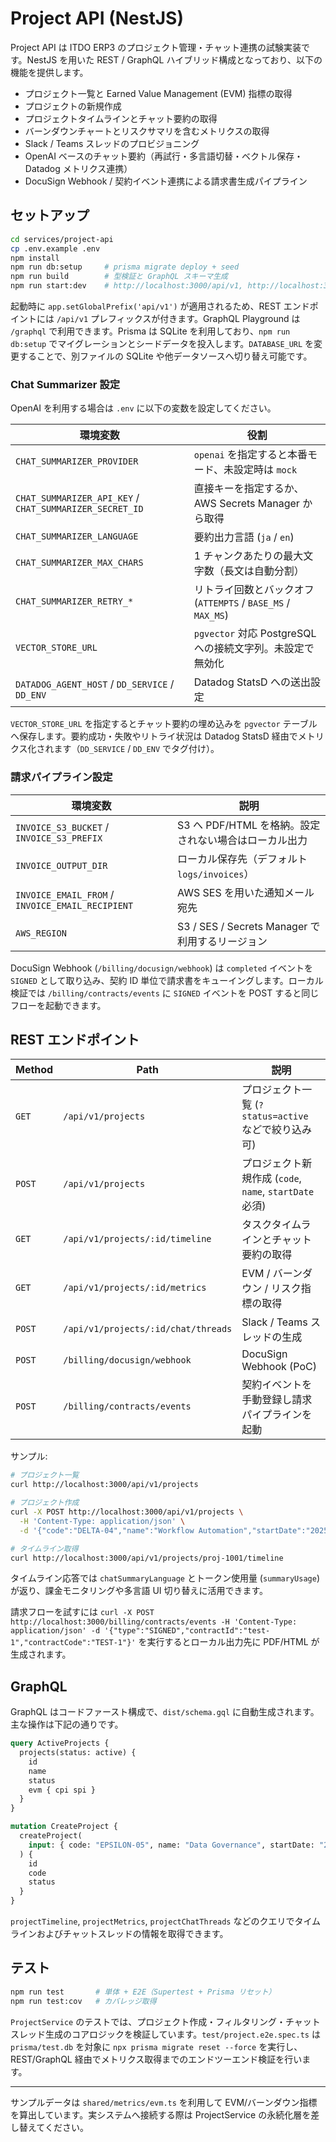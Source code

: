 # Project API (NestJS)

Project API は ITDO ERP3 のプロジェクト管理・チャット連携の試験実装です。NestJS を用いた REST / GraphQL ハイブリッド構成となっており、以下の機能を提供します。

- プロジェクト一覧と Earned Value Management (EVM) 指標の取得
- プロジェクトの新規作成
- プロジェクトタイムラインとチャット要約の取得
- バーンダウンチャートとリスクサマリを含むメトリクスの取得
- Slack / Teams スレッドのプロビジョニング
- OpenAI ベースのチャット要約（再試行・多言語切替・ベクトル保存・Datadog メトリクス連携）
- DocuSign Webhook / 契約イベント連携による請求書生成パイプライン

## セットアップ

```bash
cd services/project-api
cp .env.example .env
npm install
npm run db:setup     # prisma migrate deploy + seed
npm run build        # 型検証と GraphQL スキーマ生成
npm run start:dev    # http://localhost:3000/api/v1, http://localhost:3000/graphql
```

起動時に `app.setGlobalPrefix('api/v1')` が適用されるため、REST エンドポイントには `/api/v1` プレフィックスが付きます。GraphQL Playground は `/graphql` で利用できます。Prisma は SQLite を利用しており、`npm run db:setup` でマイグレーションとシードデータを投入します。`DATABASE_URL` を変更することで、別ファイルの SQLite や他データソースへ切り替え可能です。

### Chat Summarizer 設定

OpenAI を利用する場合は `.env` に以下の変数を設定してください。

| 環境変数 | 役割 |
|----------|------|
| `CHAT_SUMMARIZER_PROVIDER` | `openai` を指定すると本番モード、未設定時は `mock` |
| `CHAT_SUMMARIZER_API_KEY` / `CHAT_SUMMARIZER_SECRET_ID` | 直接キーを指定するか、AWS Secrets Manager から取得 |
| `CHAT_SUMMARIZER_LANGUAGE` | 要約出力言語 (`ja` / `en`) |
| `CHAT_SUMMARIZER_MAX_CHARS` | 1 チャンクあたりの最大文字数（長文は自動分割） |
| `CHAT_SUMMARIZER_RETRY_*` | リトライ回数とバックオフ (`ATTEMPTS` / `BASE_MS` / `MAX_MS`) |
| `VECTOR_STORE_URL` | `pgvector` 対応 PostgreSQL への接続文字列。未設定で無効化 |
| `DATADOG_AGENT_HOST` / `DD_SERVICE` / `DD_ENV` | Datadog StatsD への送出設定 |

`VECTOR_STORE_URL` を指定するとチャット要約の埋め込みを `pgvector` テーブルへ保存します。要約成功・失敗やリトライ状況は Datadog StatsD 経由でメトリクス化されます（`DD_SERVICE` / `DD_ENV` でタグ付け）。

### 請求パイプライン設定

| 環境変数 | 説明 |
|----------|------|
| `INVOICE_S3_BUCKET` / `INVOICE_S3_PREFIX` | S3 へ PDF/HTML を格納。設定されない場合はローカル出力 |
| `INVOICE_OUTPUT_DIR` | ローカル保存先（デフォルト `logs/invoices`） |
| `INVOICE_EMAIL_FROM` / `INVOICE_EMAIL_RECIPIENT` | AWS SES を用いた通知メール宛先 |
| `AWS_REGION` | S3 / SES / Secrets Manager で利用するリージョン |

DocuSign Webhook (`/billing/docusign/webhook`) は `completed` イベントを `SIGNED` として取り込み、契約 ID 単位で請求書をキューイングします。ローカル検証では `/billing/contracts/events` に `SIGNED` イベントを POST すると同じフローを起動できます。

## REST エンドポイント

| Method | Path | 説明 |
|--------|------|------|
| `GET` | `/api/v1/projects` | プロジェクト一覧 (`?status=active` などで絞り込み可) |
| `POST` | `/api/v1/projects` | プロジェクト新規作成 (`code`, `name`, `startDate` 必須) |
| `GET` | `/api/v1/projects/:id/timeline` | タスクタイムラインとチャット要約の取得 |
| `GET` | `/api/v1/projects/:id/metrics` | EVM / バーンダウン / リスク指標の取得 |
| `POST` | `/api/v1/projects/:id/chat/threads` | Slack / Teams スレッドの生成 |
| `POST` | `/billing/docusign/webhook` | DocuSign Webhook (PoC) |
| `POST` | `/billing/contracts/events` | 契約イベントを手動登録し請求パイプラインを起動 |

サンプル:

```bash
# プロジェクト一覧
curl http://localhost:3000/api/v1/projects

# プロジェクト作成
curl -X POST http://localhost:3000/api/v1/projects \
  -H 'Content-Type: application/json' \
  -d '{"code":"DELTA-04","name":"Workflow Automation","startDate":"2025-02-01"}'

# タイムライン取得
curl http://localhost:3000/api/v1/projects/proj-1001/timeline
```

タイムライン応答では `chatSummaryLanguage` とトークン使用量 (`summaryUsage`) が返り、課金モニタリングや多言語 UI 切り替えに活用できます。

請求フローを試すには `curl -X POST http://localhost:3000/billing/contracts/events -H 'Content-Type: application/json' -d '{"type":"SIGNED","contractId":"test-1","contractCode":"TEST-1"}'` を実行するとローカル出力先に PDF/HTML が生成されます。

## GraphQL

GraphQL はコードファースト構成で、`dist/schema.gql` に自動生成されます。主な操作は下記の通りです。

```graphql
query ActiveProjects {
  projects(status: active) {
    id
    name
    status
    evm { cpi spi }
  }
}

mutation CreateProject {
  createProject(
    input: { code: "EPSILON-05", name: "Data Governance", startDate: "2025-03-01" }
  ) {
    id
    code
    status
  }
}
```

`projectTimeline`, `projectMetrics`, `projectChatThreads` などのクエリでタイムラインおよびチャットスレッドの情報を取得できます。

## テスト

```bash
npm run test       # 単体 + E2E（Supertest + Prisma リセット）
npm run test:cov   # カバレッジ取得
```

`ProjectService` のテストでは、プロジェクト作成・フィルタリング・チャットスレッド生成のコアロジックを検証しています。`test/project.e2e.spec.ts` は `prisma/test.db` を対象に `npx prisma migrate reset --force` を実行し、REST/GraphQL 経由でメトリクス取得までのエンドツーエンド検証を行います。

---
サンプルデータは `shared/metrics/evm.ts` を利用して EVM/バーンダウン指標を算出しています。実システムへ接続する際は ProjectService の永続化層を差し替えてください。
